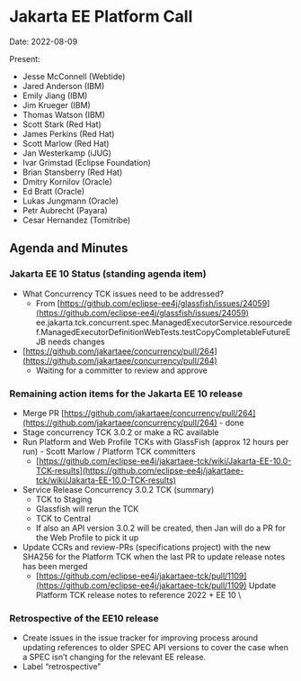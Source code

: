 # Jakarta EE Platform Call

Date: 2022-08-09

Present:

* Jesse McConnell (Webtide)
* Jared Anderson (IBM)
* Emily Jiang (IBM)
* Jim Krueger (IBM)
* Thomas Watson (IBM)
* Scott Stark (Red Hat)
* James Perkins (Red Hat)
* Scott Marlow (Red Hat)
* Jan Westerkamp (iJUG)
* Ivar Grimstad (Eclipse Foundation)
* Brian Stansberry (Red Hat)
* Dmitry Kornilov (Oracle)
* Ed Bratt (Oracle)
* Lukas Jungmann (Oracle)
* Petr Aubrecht (Payara)
* Cesar Hernandez (Tomitribe)

## Agenda and Minutes

### Jakarta EE 10 Status (standing agenda item)

* What Concurrency TCK issues need to be addressed?
    * From [https://github.com/eclipse-ee4j/glassfish/issues/24059](https://github.com/eclipse-ee4j/glassfish/issues/24059) ee.jakarta.tck.concurrent.spec.ManagedExecutorService.resourcedef.ManagedExecutorDefinitionWebTests.testCopyCompletableFutureEJB needs changes
* [https://github.com/jakartaee/concurrency/pull/264](https://github.com/jakartaee/concurrency/pull/264) 
    * Waiting for a committer to review and approve

### Remaining action items for the Jakarta EE 10 release

* Merge PR [https://github.com/jakartaee/concurrency/pull/264](https://github.com/jakartaee/concurrency/pull/264) - done
* Stage concurrency TCK 3.0.2 or make a RC available
* Run Platform and Web Profile TCKs with GlassFish (approx 12 hours per run) - Scott Marlow / Platform TCK committers
    * [https://github.com/eclipse-ee4j/jakartaee-tck/wiki/Jakarta-EE-10.0-TCK-results](https://github.com/eclipse-ee4j/jakartaee-tck/wiki/Jakarta-EE-10.0-TCK-results) 
* Service Release Concurrency 3.0.2 TCK (summary)
    * TCK to Staging
    * Glassfish will rerun the TCK
    * TCK to Central
    * If also an API version 3.0.2 will be created, then Jan will do a PR for the Web Profile to pick it up
* Update CCRs and review-PRs (specifications project) with the new SHA256 for the Platform TCK when the last PR to update release notes has been merged
    * [https://github.com/eclipse-ee4j/jakartaee-tck/pull/1109](https://github.com/eclipse-ee4j/jakartaee-tck/pull/1109) Update Platform TCK release notes to reference 2022 + EE 10 \

### Retrospective of the EE10 release

* Create issues in the issue tracker for improving process around updating references to older SPEC API versions to cover the case when a SPEC isn’t changing for the relevant EE release.
* Label “retrospective”

